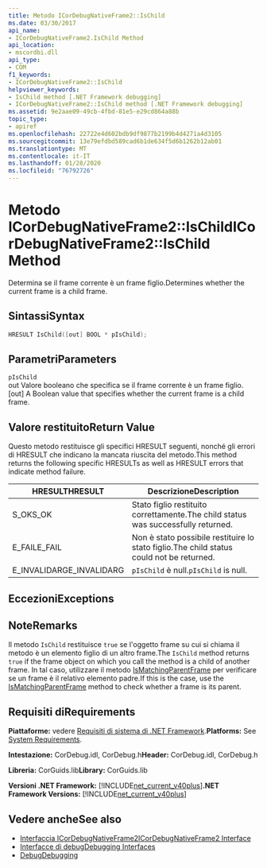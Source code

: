 ```yaml
---
title: Metodo ICorDebugNativeFrame2::IsChild
ms.date: 03/30/2017
api_name:
- ICorDebugNativeFrame2.IsChild Method
api_location:
- mscordbi.dll
api_type:
- COM
f1_keywords:
- ICorDebugNativeFrame2::IsChild
helpviewer_keywords:
- IsChild method [.NET Framework debugging]
- ICorDebugNativeFrame2::IsChild method [.NET Framework debugging]
ms.assetid: 9e2aae09-49cb-4fbd-81e5-e29cd864a88b
topic_type:
- apiref
ms.openlocfilehash: 22722e4d602bdb9df9877b2199b4d4271a4d3105
ms.sourcegitcommit: 13e79efdbd589cad6b1de634f5d6b1262b12ab01
ms.translationtype: MT
ms.contentlocale: it-IT
ms.lasthandoff: 01/28/2020
ms.locfileid: "76792726"
---
```

# <a name="icordebugnativeframe2ischild-method"></a><span data-ttu-id="58729-102">Metodo ICorDebugNativeFrame2::IsChild</span><span class="sxs-lookup"><span data-stu-id="58729-102">ICorDebugNativeFrame2::IsChild Method</span></span>
<span data-ttu-id="58729-103">Determina se il frame corrente è un frame figlio.</span><span class="sxs-lookup"><span data-stu-id="58729-103">Determines whether the current frame is a child frame.</span></span>  
  
## <a name="syntax"></a><span data-ttu-id="58729-104">Sintassi</span><span class="sxs-lookup"><span data-stu-id="58729-104">Syntax</span></span>  
  
```cpp  
HRESULT IsChild([out] BOOL * pIsChild);  
```  
  
## <a name="parameters"></a><span data-ttu-id="58729-105">Parametri</span><span class="sxs-lookup"><span data-stu-id="58729-105">Parameters</span></span>  
 `pIsChild`  
 <span data-ttu-id="58729-106">out Valore booleano che specifica se il frame corrente è un frame figlio.</span><span class="sxs-lookup"><span data-stu-id="58729-106">[out] A Boolean value that specifies whether the current frame is a child frame.</span></span>  
  
## <a name="return-value"></a><span data-ttu-id="58729-107">Valore restituito</span><span class="sxs-lookup"><span data-stu-id="58729-107">Return Value</span></span>  
 <span data-ttu-id="58729-108">Questo metodo restituisce gli specifici HRESULT seguenti, nonché gli errori di HRESULT che indicano la mancata riuscita del metodo.</span><span class="sxs-lookup"><span data-stu-id="58729-108">This method returns the following specific HRESULTs as well as HRESULT errors that indicate method failure.</span></span>  
  
|<span data-ttu-id="58729-109">HRESULT</span><span class="sxs-lookup"><span data-stu-id="58729-109">HRESULT</span></span>|<span data-ttu-id="58729-110">Descrizione</span><span class="sxs-lookup"><span data-stu-id="58729-110">Description</span></span>|  
|-------------|-----------------|  
|<span data-ttu-id="58729-111">S_OK</span><span class="sxs-lookup"><span data-stu-id="58729-111">S_OK</span></span>|<span data-ttu-id="58729-112">Stato figlio restituito correttamente.</span><span class="sxs-lookup"><span data-stu-id="58729-112">The child status was successfully returned.</span></span>|  
|<span data-ttu-id="58729-113">E_FAIL</span><span class="sxs-lookup"><span data-stu-id="58729-113">E_FAIL</span></span>|<span data-ttu-id="58729-114">Non è stato possibile restituire lo stato figlio.</span><span class="sxs-lookup"><span data-stu-id="58729-114">The child status could not be returned.</span></span>|  
|<span data-ttu-id="58729-115">E_INVALIDARG</span><span class="sxs-lookup"><span data-stu-id="58729-115">E_INVALIDARG</span></span>|<span data-ttu-id="58729-116">`pIsChild` è null.</span><span class="sxs-lookup"><span data-stu-id="58729-116">`pIsChild` is null.</span></span>|  
  
## <a name="exceptions"></a><span data-ttu-id="58729-117">Eccezioni</span><span class="sxs-lookup"><span data-stu-id="58729-117">Exceptions</span></span>  
  
## <a name="remarks"></a><span data-ttu-id="58729-118">Note</span><span class="sxs-lookup"><span data-stu-id="58729-118">Remarks</span></span>  
 <span data-ttu-id="58729-119">Il metodo `IsChild` restituisce `true` se l'oggetto frame su cui si chiama il metodo è un elemento figlio di un altro frame.</span><span class="sxs-lookup"><span data-stu-id="58729-119">The `IsChild` method returns `true` if the frame object on which you call the method is a child of another frame.</span></span> <span data-ttu-id="58729-120">In tal caso, utilizzare il metodo [IsMatchingParentFrame](icordebugnativeframe2-ismatchingparentframe-method.md) per verificare se un frame è il relativo elemento padre.</span><span class="sxs-lookup"><span data-stu-id="58729-120">If this is the case, use the [IsMatchingParentFrame](icordebugnativeframe2-ismatchingparentframe-method.md) method to check whether a frame is its parent.</span></span>  
  
## <a name="requirements"></a><span data-ttu-id="58729-121">Requisiti di</span><span class="sxs-lookup"><span data-stu-id="58729-121">Requirements</span></span>  
 <span data-ttu-id="58729-122">**Piattaforme:** vedere [Requisiti di sistema di .NET Framework](../../../../docs/framework/get-started/system-requirements.md).</span><span class="sxs-lookup"><span data-stu-id="58729-122">**Platforms:** See [System Requirements](../../../../docs/framework/get-started/system-requirements.md).</span></span>  
  
 <span data-ttu-id="58729-123">**Intestazione:** CorDebug.idl, CorDebug.h</span><span class="sxs-lookup"><span data-stu-id="58729-123">**Header:** CorDebug.idl, CorDebug.h</span></span>  
  
 <span data-ttu-id="58729-124">**Libreria:** CorGuids.lib</span><span class="sxs-lookup"><span data-stu-id="58729-124">**Library:** CorGuids.lib</span></span>  
  
 <span data-ttu-id="58729-125">**Versioni .NET Framework:** [!INCLUDE[net_current_v40plus](../../../../includes/net-current-v40plus-md.md)]</span><span class="sxs-lookup"><span data-stu-id="58729-125">**.NET Framework Versions:** [!INCLUDE[net_current_v40plus](../../../../includes/net-current-v40plus-md.md)]</span></span>  
  
## <a name="see-also"></a><span data-ttu-id="58729-126">Vedere anche</span><span class="sxs-lookup"><span data-stu-id="58729-126">See also</span></span>

- [<span data-ttu-id="58729-127">Interfaccia ICorDebugNativeFrame2</span><span class="sxs-lookup"><span data-stu-id="58729-127">ICorDebugNativeFrame2 Interface</span></span>](icordebugnativeframe2-interface.md)
- [<span data-ttu-id="58729-128">Interfacce di debug</span><span class="sxs-lookup"><span data-stu-id="58729-128">Debugging Interfaces</span></span>](debugging-interfaces.md)
- [<span data-ttu-id="58729-129">Debug</span><span class="sxs-lookup"><span data-stu-id="58729-129">Debugging</span></span>](index.md)
